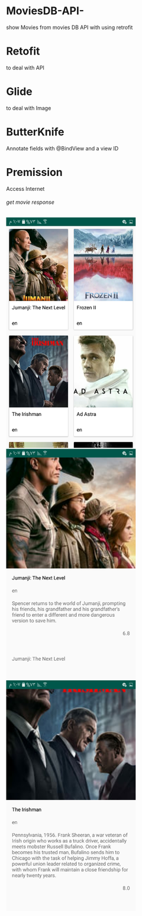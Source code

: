 # MoviesDB-API-
show Movies from movies DB API with using retrofit
# Retofit 
to deal with API 
# Glide
to deal with Image 
# ButterKnife
Annotate fields with @BindView and a view ID 
# Premission
Access Internet
<p align="center">
<h6>get movie response</h6>
<img src="https://github.com/ahmedelfarsisy/MoviesDB-API-/blob/master/screenshots/Screenshot_%D9%A2%D9%A0%D9%A1%D9%A9%D9%A1%D9%A2%D9%A1%D9%A2-%D9%A1%D9%A3%D9%A0%D9%A7%D9%A0%D9%A7.png" width="350" title="get Movies Response"/>
<img src="https://github.com/ahmedelfarsisy/MoviesDB-API-/blob/master/screenshots/Screenshot_%D9%A2%D9%A0%D9%A1%D9%A9%D9%A1%D9%A2%D9%A1%D9%A2-%D9%A1%D9%A3%D9%A0%D9%A7%D9%A1%D9%A4.png" width="350" title=" movie details"/>
<img src="https://github.com/ahmedelfarsisy/MoviesDB-API-/blob/master/screenshots/Screenshot_%D9%A2%D9%A0%D9%A1%D9%A9%D9%A1%D9%A2%D9%A1%D9%A2-%D9%A1%D9%A3%D9%A0%D9%A7%D9%A3%D9%A4.png" width="350"/>
</p>
